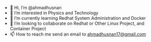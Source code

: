 - 👋 Hi, I’m @ahmadhusnan
- 👀 I’m interested in Physics and Technology
- 🌱 I’m currently learning Redhat System Administration and Docker
- 💞️ I’m looking to collaborate on Redhat or Other Linux Project, and Container Project
- 📫 How to reach me send an email to ahmadhusnan17@gmail.com 

<!---
ahmadhusnan/ahmadhusnan is a ✨ special ✨ repository because its `README.md` (this file) appears on your GitHub profile.
You can click the Preview link to take a look at your changes.
--->
